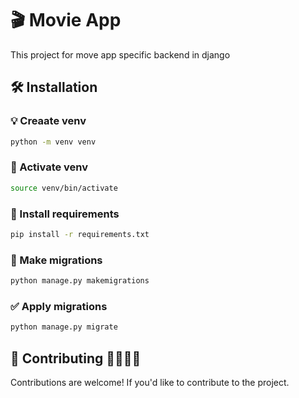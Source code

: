 # 🎬 Movie App 
This project for move app specific backend in django

## 🛠 Installation 

### 💡 Creaate venv 
```bash
python -m venv venv
```

### 🎇 Activate venv 
```bash
source venv/bin/activate
```
### 🔧 Install requirements
```bash
pip install -r requirements.txt
```

### 📌 Make migrations 
```bash
python manage.py makemigrations
```

### ✅ Apply migrations
```bash
python manage.py migrate
```
## 🙏 Contributing 🫱🏼‍🫲🏻
Contributions are welcome! If you'd like to contribute to the project.


